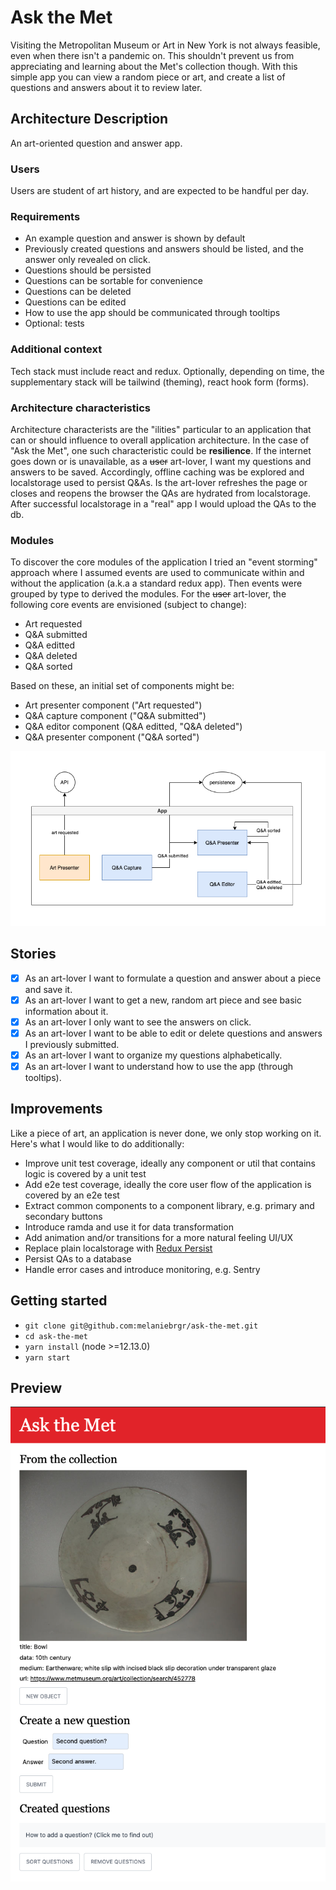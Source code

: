 # Ask the Met

Visiting the Metropolitan Museum or Art in New York is not always feasible, even when there isn't a pandemic on. This shouldn't prevent us from appreciating and learning about the Met's collection though. With this simple app you can view a random piece or art, and create a list of questions and answers about it to review later.

## Architecture Description

An art-oriented question and answer app.

### Users

Users are student of art history, and are expected to be handful per day.

### Requirements

- An example question and answer is shown by default
- Previously created questions and answers should be listed, and the answer only revealed on click.
- Questions should be persisted
- Questions can be sortable for convenience
- Questions can be deleted
- Questions can be edited
- How to use the app should be communicated through tooltips
- Optional: tests

### Additional context

Tech stack must include react and redux. Optionally, depending on time, the supplementary stack will be tailwind (theming), react hook form (forms).

### Architecture characteristics

Architecture characterists are the "ilities" particular to an application that can or should influence to overall application architecture. In the case of "Ask the Met", one such characteristic could be **resilience**. If the internet goes down or is unavailable, as a ~~user~~ art-lover, I want my questions and answers to be saved. Accordingly, offline caching was be explored and localstorage used to persist Q&As. Is the art-lover refreshes the page or closes and reopens the browser the QAs are hydrated from localstorage. After successful localstorage in a "real" app I would upload the QAs to the db.

### Modules

To discover the core modules of the application I tried an "event storming" approach where I assumed events are used to communicate within and without the application (a.k.a a standard redux app). Then events were grouped by type to derived the modules. For the ~~user~~ art-lover, the following core events are envisioned (subject to change):

- Art requested
- Q&A submitted
- Q&A editted
- Q&A deleted
- Q&A sorted

Based on these, an initial set of components might be:

- Art presenter component ("Art requested")
- Q&A capture component ("Q&A submitted")
- Q&A editor component (Q&A editted, "Q&A deleted")
- Q&A presenter component ("Q&A sorted")

![modules](./assets/modules.png)

## Stories

- [x] As an art-lover I want to formulate a question and answer about a piece and save it.
- [x] As an art-lover I want to get a new, random art piece and see basic information about it.
- [x] As an art-lover I only want to see the answers on click.
- [x] As an art-lover I want to be able to edit or delete questions and answers I previously submitted.
- [x] As an art-lover I want to organize my questions alphabetically.
- [x] As an art-lover I want to understand how to use the app (through tooltips).

## Improvements

Like a piece of art, an application is never done, we only stop working on it. Here's what I would like to do additionally:

- Improve unit test coverage, ideally any component or util that contains logic is covered by a unit test
- Add e2e test coverage, ideally the core user flow of the application is covered by an e2e test
- Extract common components to a component library, e.g. primary and secondary buttons
- Introduce ramda and use it for data transformation
- Add animation and/or transitions for a more natural feeling UI/UX
- Replace plain localstorage with [Redux Persist](https://www.npmjs.com/package/redux-persist)
- Persist QAs to a database
- Handle error cases and introduce monitoring, e.g. Sentry

## Getting started

- `git clone git@github.com:melaniebrgr/ask-the-met.git`
- `cd ask-the-met`
- `yarn install` (node >=12.13.0)
- `yarn start`

## Preview

![preview](./assets/preview.png)